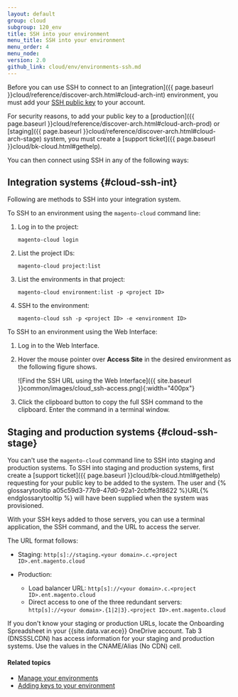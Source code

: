 ```yaml
---
layout: default
group: cloud
subgroup: 120_env
title: SSH into your environment
menu_title: SSH into your environment
menu_order: 4
menu_node:
version: 2.0
github_link: cloud/env/environments-ssh.md
---
```


Before you can use SSH to connect to an [integration]({{ page.baseurl }}cloud/reference/discover-arch.html#cloud-arch-int) environment, you must add your [SSH public key]({{page.baseurl}}cloud/before/before-workspace-ssh.html) to your account.

For security reasons, to add your public key to a [production]({{ page.baseurl }}cloud/reference/discover-arch.html#cloud-arch-prod) or [staging]({{ page.baseurl }}cloud/reference/discover-arch.html#cloud-arch-stage) system, you must create a [support ticket]({{ page.baseurl }}cloud/bk-cloud.html#gethelp).

You can then connect using SSH in any of the following ways:

## Integration systems {#cloud-ssh-int}

Following are methods to SSH into your integration system.

To SSH to an environment using the `magento-cloud` command line:

1.	Log in to the project:

		magento-cloud login
2.	List the project IDs:

		magento-cloud project:list
3.	List the environments in that project:

		magento-cloud environment:list -p <project ID>
3.	SSH to the environment:

		magento-cloud ssh -p <project ID> -e <environment ID>

To SSH to an environment using the Web Interface:

1.	Log in to the Web Interface.
2.	Hover the mouse pointer over **Access Site** in the desired environment as the following figure shows.

	![Find the SSH URL using the Web Interface]({{ site.baseurl }}common/images/cloud_ssh-access.png){:width="400px"}

3.	Click the clipboard button to copy the full SSH command to the clipboard. Enter the command in a terminal window.


## Staging and production systems {#cloud-ssh-stage}
You can't use the `magento-cloud` command line to SSH into staging and production systems. To SSH into staging and production systems, first create a [support ticket]({{ page.baseurl }}cloud/bk-cloud.html#gethelp) requesting for your public key to be added to the system. The user and  {% glossarytooltip a05c59d3-77b9-47d0-92a1-2cbffe3f8622 %}URL{% endglossarytooltip %} will have been supplied when the system was provisioned.

With your SSH keys added to those servers, you can use a terminal application, the SSH command, and the URL to access the server.

The URL format follows:

*	Staging: `http[s]://staging.<your domain>.c.<project ID>.ent.magento.cloud`
*	Production:

	*	Load balancer URL: `http[s]://<your domain>.c.<project ID>.ent.magento.cloud`
	*	Direct access to one of the three redundant servers: `http[s]://<your domain>.{1|2|3}.<project ID>.ent.magento.cloud`

If you don't know your staging or production URLs, locate the Onboarding Spreadsheet in your {{site.data.var.ece}} OneDrive account. Tab 3 (DNSSSLCDN) has access information for your staging and production systems. Use the values in the CNAME/Alias (No CDN) cell.

#### Related topics
*	[Manage your environments]({{page.baseurl}}cloud/env/environments.html)
* [Adding keys to your environment]({{page.baseurl}}cloud/before/before-workspace-ssh.html)
